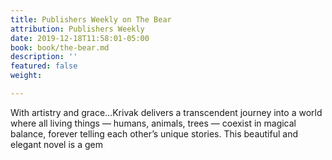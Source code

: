 ```yaml
---
title: Publishers Weekly on The Bear
attribution: Publishers Weekly
date: 2019-12-18T11:58:01-05:00
book: book/the-bear.md
description: ''
featured: false
weight: 

---
```

With artistry and grace…Krivak delivers a transcendent journey into a world where all living things — humans, animals, trees — coexist in magical balance, forever telling each other’s unique stories. This beautiful and elegant novel is a gem